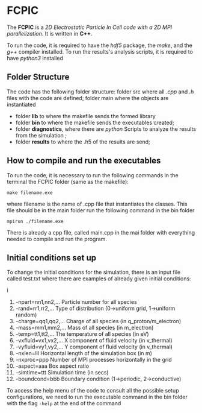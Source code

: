 # FCPIC

The **FCPIC** is a *2D Electrostatic Particle In Cell code with a 2D MPI parallelization*. It is written in **C++**.

To run the code, it is required to have the *hdf5* package,  the *make*, and the *g++* compiler installed.
 To run the results's analysis scripts, it is required to have *python3* installed

## Folder Structure

The code has the following folder structure:
folder src where all *.cpp* and *.h* files with the code are defined;
folder main where the objects are instantiated
- folder **lib** to where the makefile sends the formed library
- folder **bin** to where the makefile sends the executables created;
- folder **diagnostics**, where  there are *python* Scripts to analyze the results from the simulation ;
- folder **results** to where the .h5 of the results are send;

## How to compile and run the executables

To run the code, it is necessary to run the following commands in the terminal the FCPIC folder (same as the makefile):

``make filename.exe``

where filename is the name of .cpp file that instantiates the classes. This file should be in the main folder
run the following command in the bin folder

``mpirun ./filename.exe`` 

There is already a cpp file, called main.cpp in the mai folder with everything needed to compile and run the program.


## Initial conditions set up

To change the  initial conditions for the simulation, there is an input file called test.txt where there are examples of already given initial conditions:

i

1. -npart=nn1,nn2,...    Particle number for all species
2. -rand=rr1,rr2,...     Type of distribution (0->uniform grid, 1->uniform random)
3. -charge=qq1,qq2,...   Charge of all species (in q_proton/m_electron)
4. -mass=mm1,mm2,...     Mass of all species (in m_electron)
5. -temp=tt1,tt2,...     The temperature of all species (in eV)
6. -vxfluid=vx1,vx2,...  X component of fluid velocity (in v_thermal)
7. -vyfluid=vy1,vy2,...  Y component of fluid velocity (in v_thermal)
8. -nxlen=lll            Horizontal length of the simulation box (in m)
9. -nxproc=ppp           Number of MPI processes horizontally in the grid
10. -aspect=aaa           Box aspect ratio
11. -simtime=ttt          Simulation time (in secs)
12. -boundcond=bbb        Boundary condition (1->periodic, 2->conductive)

To access the help menu of the code to consult all the possible setup configurations, we need to run the executable command in the bin folder with the flag ``-help`` at the end of the command